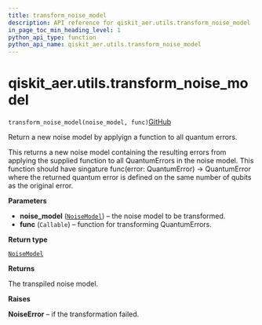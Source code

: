 ```yaml
---
title: transform_noise_model
description: API reference for qiskit_aer.utils.transform_noise_model
in_page_toc_min_heading_level: 1
python_api_type: function
python_api_name: qiskit_aer.utils.transform_noise_model
---
```


# qiskit\_aer.utils.transform\_noise\_model

<span id="qiskit_aer.utils.transform_noise_model" />

`transform_noise_model(noise_model, func)`[GitHub](https://github.com/qiskit/qiskit/tree/stable/0.41/qiskit_aer/utils/noise_transformation.py "view source code")

Return a new noise model by applyign a function to all quantum errors.

This returns a new noise model containing the resulting errors from applying the supplied function to all QuantumErrors in the noise model. This function should have singature func(error: QuantumError) -> QuantumError where the returned quantum error is defined on the same number of qubits as the original error.

**Parameters**

*   **noise\_model** ([`NoiseModel`](qiskit_aer.noise.NoiseModel "qiskit_aer.noise.noise_model.NoiseModel")) – the noise model to be transformed.
*   **func** (`Callable`) – function for transforming QuantumErrors.

**Return type**

[`NoiseModel`](qiskit_aer.noise.NoiseModel "qiskit_aer.noise.noise_model.NoiseModel")

**Returns**

The transpiled noise model.

**Raises**

**NoiseError** – if the transformation failed.

